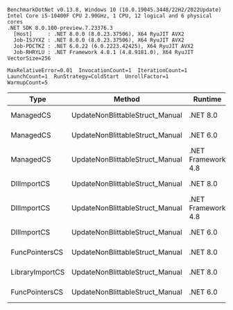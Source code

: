 ```

BenchmarkDotNet v0.13.8, Windows 10 (10.0.19045.3448/22H2/2022Update)
Intel Core i5-10400F CPU 2.90GHz, 1 CPU, 12 logical and 6 physical cores
.NET SDK 8.0.100-preview.7.23376.3
  [Host]     : .NET 8.0.0 (8.0.23.37506), X64 RyuJIT AVX2
  Job-ISJYXZ : .NET 8.0.0 (8.0.23.37506), X64 RyuJIT AVX2
  Job-PDCTKZ : .NET 6.0.22 (6.0.2223.42425), X64 RyuJIT AVX2
  Job-RHRYLU : .NET Framework 4.8.1 (4.8.9181.0), X64 RyuJIT VectorSize=256

MaxRelativeError=0.01  InvocationCount=1  IterationCount=1  
LaunchCount=1  RunStrategy=ColdStart  UnrollFactor=1  
WarmupCount=5  

```
| Type            | Method                          | Runtime            | input                | Mean        | Error | Median      | Min         | Max         | Allocated |
|---------------- |-------------------------------- |------------------- |--------------------- |------------:|------:|------------:|------------:|------------:|----------:|
| ManagedCS       | UpdateNonBlittableStruct_Manual | .NET 8.0           | PInvo(...)truct [49] |    534.7 μs |    NA |    534.7 μs |    534.7 μs |    534.7 μs |     480 B |
| ManagedCS       | UpdateNonBlittableStruct_Manual | .NET 6.0           | PInvo(...)truct [49] |    664.6 μs |    NA |    664.6 μs |    664.6 μs |    664.6 μs |     720 B |
| ManagedCS       | UpdateNonBlittableStruct_Manual | .NET Framework 4.8 | PInvo(...)truct [49] |    748.6 μs |    NA |    748.6 μs |    748.6 μs |    748.6 μs |         - |
| DllImportCS     | UpdateNonBlittableStruct_Manual | .NET 8.0           | PInvo(...)truct [49] | 18,622.1 μs |    NA | 18,622.1 μs | 18,622.1 μs | 18,622.1 μs |     472 B |
| DllImportCS     | UpdateNonBlittableStruct_Manual | .NET Framework 4.8 | PInvo(...)truct [49] | 18,706.3 μs |    NA | 18,706.3 μs | 18,706.3 μs | 18,706.3 μs |         - |
| DllImportCS     | UpdateNonBlittableStruct_Manual | .NET 6.0           | PInvo(...)truct [49] | 19,126.4 μs |    NA | 19,126.4 μs | 19,126.4 μs | 19,126.4 μs |     712 B |
| FuncPointersCS  | UpdateNonBlittableStruct_Manual | .NET 8.0           | PInvo(...)truct [49] | 30,117.8 μs |    NA | 30,117.8 μs | 30,117.8 μs | 30,117.8 μs |     472 B |
| LibraryImportCS | UpdateNonBlittableStruct_Manual | .NET 8.0           | PInvo(...)truct [49] | 30,936.0 μs |    NA | 30,936.0 μs | 30,936.0 μs | 30,936.0 μs |     472 B |
| FuncPointersCS  | UpdateNonBlittableStruct_Manual | .NET 6.0           | PInvo(...)truct [49] | 34,674.5 μs |    NA | 34,674.5 μs | 34,674.5 μs | 34,674.5 μs |     712 B |
